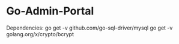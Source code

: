 # Go-Admin-Portal

Dependencies:
	go get -v github.com/go-sql-driver/mysql
	go get -v golang.org/x/crypto/bcrypt